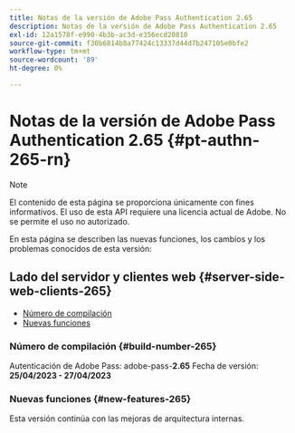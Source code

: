 ```yaml
---
title: Notas de la versión de Adobe Pass Authentication 2.65
description: Notas de la versión de Adobe Pass Authentication 2.65
exl-id: 12a1578f-e990-4b3b-ac3d-e356ecd20810
source-git-commit: f30b6814b8a77424c13337d44d7b247105e0bfe2
workflow-type: tm+mt
source-wordcount: '89'
ht-degree: 0%

---
```


# Notas de la versión de Adobe Pass Authentication 2.65 {#pt-authn-265-rn}

>[!NOTE]
>
>El contenido de esta página se proporciona únicamente con fines informativos. El uso de esta API requiere una licencia actual de Adobe. No se permite el uso no autorizado.

En esta página se describen las nuevas funciones, los cambios y los problemas conocidos de esta versión:

## Lado del servidor y clientes web {#server-side-web-clients-265}

* [Número de compilación](#build-number-265)
* [Nuevas funciones](#new-features-265)

### Número de compilación {#build-number-265}

Autenticación de Adobe Pass: adobe-pass-**2.65**
Fecha de versión: **25/04/2023 - 27/04/2023**

### Nuevas funciones {#new-features-265}

Esta versión continúa con las mejoras de arquitectura internas.
